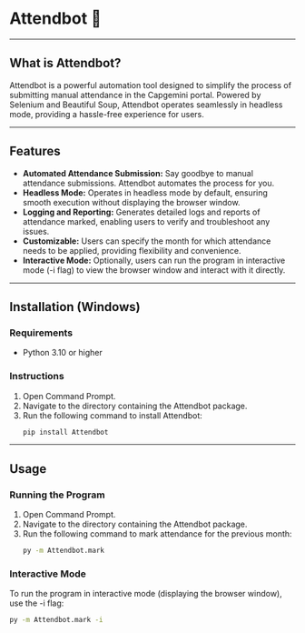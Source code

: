 # Attendbot 🤖

<!-- ![Attendbot Logo](https://via.placeholder.com/150) -->

---

## What is Attendbot?

Attendbot is a powerful automation tool designed to simplify the process of submitting manual attendance in the Capgemini portal. Powered by Selenium and Beautiful Soup, Attendbot operates seamlessly in headless mode, providing a hassle-free experience for users.

---

## Features

- **Automated Attendance Submission:** Say goodbye to manual attendance submissions. Attendbot automates the process for you.
- **Headless Mode:** Operates in headless mode by default, ensuring smooth execution without displaying the browser window.
- **Logging and Reporting:** Generates detailed logs and reports of attendance marked, enabling users to verify and troubleshoot any issues.
- **Customizable:** Users can specify the month for which attendance needs to be applied, providing flexibility and convenience.
- **Interactive Mode:** Optionally, users can run the program in interactive mode (-i flag) to view the browser window and interact with it directly.

---

## Installation (Windows)

### Requirements
- Python 3.10 or higher

### Instructions
1. Open Command Prompt.
2. Navigate to the directory containing the Attendbot package.
3. Run the following command to install Attendbot:
    ```bash
    pip install Attendbot
    ```

---

## Usage

### Running the Program
1. Open Command Prompt.
2. Navigate to the directory containing the Attendbot package.
3. Run the following command to mark attendance for the previous month:
    ```bash
    py -m Attendbot.mark
    ```

### Interactive Mode
To run the program in interactive mode (displaying the browser window), use the -i flag:
```bash
py -m Attendbot.mark -i
```